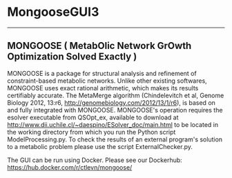 # MongooseGUI3
-----------------------------------------------------------------
MONGOOSE ( MetabOlic Network GrOwth Optimization Solved Exactly )
-----------------------------------------------------------------

MONGOOSE is a package for structural analysis and refinement of constraint-based metabolic networks.
Unlike other existing softwares, MONGOOSE uses exact rational arithmetic, which makes its results
certifiably accurate. The MetaMerge algorithm (Chindelevitch et al, Genome Biology 2012,
13:r6, http://genomebiology.com/2012/13/1/r6), is based on and fully integrated with MONGOOSE.
MONGOOSE's operation requires the esolver executable from QSOpt_ex, available to download
at http://www.dii.uchile.cl/~daespino/ESolver_doc/main.html to be located in the working directory
from which you run the Python script ModelProcessing.py. To check the results of an external
program's solution to a metabolic problem please use the script ExternalChecker.py.

The GUI can be run using Docker. Please see our Dockerhub: https://hub.docker.com/r/ctlevn/mongoose/

